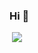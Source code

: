 ### Hi 👋

<p align = "left">
  <img src = "https://github-readme-stats.vercel.app/api?username=liyuanchen1997&count_private=true&show_icons=true&theme=tokyonight&line_height=27">
<!--   <img src = "https://github-readme-stats.vercel.app/api/top-langs/?username=wangscaler&theme=tokyonight"> -->
</p>

